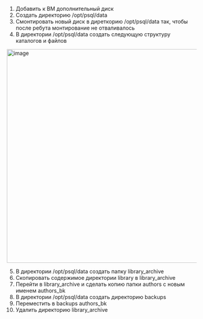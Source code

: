 1) Добавить к ВМ дополнительный диск
2) Создать директорию /opt/psql/data
3) Смонтировать новый диск в диреткорию /opt/psql/data так, чтобы после ребута монтирование не отваливалось
4) В директории /opt/psql/data создать следующую структуру каталогов и файлов

<img width="567" alt="image" src="https://github.com/user-attachments/assets/6db04843-675c-4142-b85f-5ca80f8e65fa">

5) В директории /opt/psql/data создать папку library_archive
6) Скопировать содержимое директории library в library_archive
7) Перейти в library_archive и сделать копию папки authors с новым именем authors_bk
8) В директории /opt/psql/data создать директорию backups
9) Переместить в backups authors_bk
10) Удалить директорию library_archive
